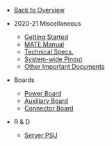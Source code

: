 - [Back to Overview](README.md)

- 2020-21 Miscellaneous

    - [Getting Started](2020-21/README.md)    
    - [MATE Manual](2020-21/README.md)
    - [Technical Specs.](2020-21/README.md)
    - [System-wide Pinout](2020-21/README.md)
    - [Other Important Documents](2020-21/README.md)

- Boards

    - [Power Board](2020-21/power_board.md)
    - [Auxiliary Board](2020-21/aux_board.md)
    - [Connector Board](2020-21/con_board.md)

- R & D

    - [Server PSU](2020-21/rnd.md)

